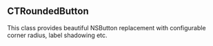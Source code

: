 ## CTRoundedButton

This class provides beautiful NSButton replacement with configurable corner radius, label shadowing etc.